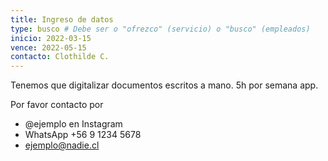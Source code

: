 ```yaml
---
title: Ingreso de datos
type: busco # Debe ser o "ofrezco" (servicio) o "busco" (empleados)
inicio: 2022-03-15
vence: 2022-05-15
contacto: Clothilde C.
---
```

Tenemos que digitalizar documentos escritos a mano. 5h por semana app.

Por favor contacto por

- @ejemplo en Instagram
- WhatsApp +56 9 1234 5678
- ejemplo@nadie.cl
